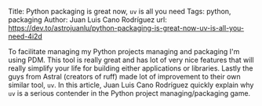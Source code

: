 Title: Python packaging is great now, `uv` is all you need
Tags: python, packaging
Author: Juan Luis Cano Rodríguez
url: https://dev.to/astrojuanlu/python-packaging-is-great-now-uv-is-all-you-need-4i2d

To facilitate managing my Python projects managing and packaging I'm using PDM. This tool is really great and has lot of very nice features that will really simplify your life for building either applications or libraries. Lastly the guys from Astral (creators of ruff) made lot of improvement to their own similar tool, `uv`. In this article, Juan Luis Cano Rodríguez quickly explain why `uv` is a serious contender in the Python project managing/packaging game.
